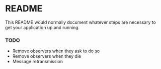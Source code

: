 # README #

This README would normally document whatever steps are necessary to get your application up and running.

### TODO ###

* Remove observers when they ask to do so
* Remove observers when they die 
* Message retransmission 